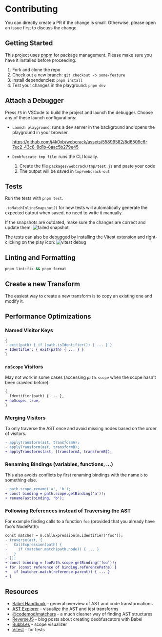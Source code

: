 # Contributing

You can directly create a PR if the change is small. Otherwise, please open an issue first to discuss the change.

## Getting Started

This project uses [pnpm](https://pnpm.js.org/) for package management. Please make sure you have it installed before proceeding.

1. Fork and clone the repo
2. Check out a new branch: `git checkout -b some-feature`
3. Install dependencies: `pnpm install`
4. Test your changes in the playground: `pnpm dev`

## Attach a Debugger

Press `F5` in VSCode to build the project and launch the debugger.
Choose any of these launch configurations:

- `Launch playground`: runs a dev server in the background and opens the playground in your browser.

  <https://github.com/j4k0xb/webcrack/assets/55899582/8d6509c6-7ec2-43c8-8d1b-8aac5b279e45>
- `Deobfuscate tmp file`: runs the CLI locally.
  1. Create the file `packages/webcrack/tmp/test.js` and paste your code
  2. The output will be saved in `tmp/webcrack-out`

## Tests

Run the tests with `pnpm test`.

`.toMatchInlineSnapshot()` for new tests will automatically generate the expected output when saved, no need to write it manually.

If the snapshots are outdated, make sure the changes are correct and update them:
![failed snapshot](https://user-images.githubusercontent.com/55899582/219093007-825a5056-38a0-4e8b-8512-b56e20174885.png)

The tests can also be debugged by installing the [Vitest extension](https://marketplace.visualstudio.com/items?itemName=ZixuanChen.vitest-explorer) and right-clicking on the play icon:
![vitest debug](https://github.com/j4k0xb/webcrack/assets/55899582/9661b202-7f85-4615-bf83-c132cfdaa9f7)

## Linting and Formatting

```bash
pnpm lint:fix && pnpm format
```

## Create a new Transform

The easiest way to create a new transform is to copy an existing one and modify it.

## Performance Optimizations

### Named Visitor Keys

```diff
{
- exit(path) { if (path.isIdentifier()) { ... } }
+ Identifier: { exit(path) { ... } }
}
```

### `noScope` Visitors

May not work in some cases (accessing `path.scope` when the scope hasn't been crawled before).

```diff
{
  Identifier(path) { ... },
+ noScope: true,
}
```

### Merging Visitors

To only traverse the AST once and avoid missing nodes based on the order of visitors.

```diff
- applyTransform(ast, transformA);
- applyTransform(ast, transformB);
+ applyTransforms(ast, [transformA, transformB]);
```

### Renaming Bindings (variables, functions, ...)

This also avoids conflicts by first renaming bindings with the name `b` to something else.

```diff
- path.scope.rename('a', 'b');
+ const binding = path.scope.getBinding('a')!;
+ renameFast(binding, 'b');
```

### Following References instead of Traversing the AST

For example finding calls to a function `foo` (provided that you already have foo's NodePath):

```diff
const matcher = m.callExpression(m.identifier('foo'));
- traverse(ast, {
-   CallExpression(path) {
-     if (matcher.match(path.node)) { ... }
-   }
- });
+ const binding = fooPath.scope.getBinding('foo')!;
+ for (const reference of binding.referencePaths) {
+   if (matcher.match(reference.parent)) { ... }
+ }
```

## Resources

- [Babel Handbook](https://github.com/jamiebuilds/babel-handbook/blob/master/translations/en/plugin-handbook.md) - general overview of AST and code transformations
- [AST Explorer](https://astexplorer.net/#/gist/b2ea907946274ad62ff348f403e58460/0cbd22f94e8b3231fef5d07eeb82d326798f7040) - visualize the AST and test transforms
- [@codemod/matchers](https://github.com/codemod-js/codemod/blob/main/packages/matchers/README.md) - a much cleaner way of finding AST structures
- [ReverseJS](https://steakenthusiast.github.io/) - blog posts about creating deobfuscators with Babel
- [Bubbl.es](https://jsbubbl.es) - scope visualizer
- [Vitest](https://vitest.dev/guide) - for tests
